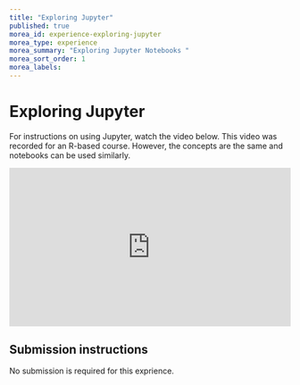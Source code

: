 ```yaml
---
title: "Exploring Jupyter"
published: true
morea_id: experience-exploring-jupyter
morea_type: experience
morea_summary: "Exploring Jupyter Notebooks "
morea_sort_order: 1
morea_labels:
---
```


# Exploring Jupyter

For instructions on using Jupyter, watch the video below. This video
was recorded for an R-based course. However, the concepts are the same
and notebooks can be used similarly.

<div style="padding:56.25% 0 0 0;position:relative;"><iframe src="https://player.vimeo.com/video/741048349?h=43557032ed&amp;badge=0&amp;autopause=0&amp;player_id=0&amp;app_id=58479" frameborder="0" allow="autoplay; fullscreen; picture-in-picture" allowfullscreen style="position:absolute;top:0;left:0;width:100%;height:100%;" title="Week_1_intro_to_jupyter_notebooks"></iframe></div><script src="https://player.vimeo.com/api/player.js"></script>


## Submission instructions

No submission is required for this exprience.




